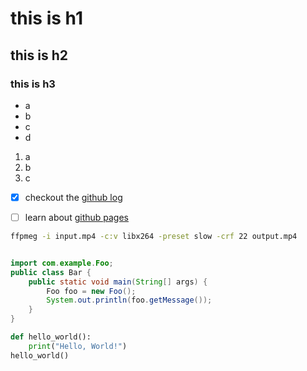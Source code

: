 # this is h1
## this is h2
### this is h3




+ a
+ b
+ c
+ d

1. a
1. b
1. c        

- [X] checkout the [github log](http://github.com)
- [ ] learn about [github pages](http://pages.github.com)


````bash
ffpmeg -i input.mp4 -c:v libx264 -preset slow -crf 22 output.mp4
````

```html
````    

```java
import com.example.Foo;
public class Bar {
    public static void main(String[] args) {
        Foo foo = new Foo();
        System.out.println(foo.getMessage());
    }
}
```

```python
def hello_world():
    print("Hello, World!")      
hello_world()
```